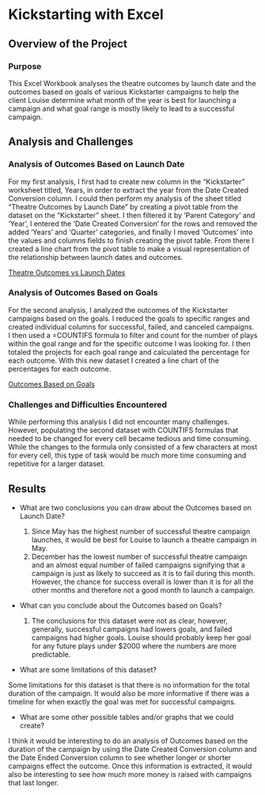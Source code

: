 # Kickstarting with Excel

## Overview of the Project 

### Purpose

This Excel Workbook analyses the theatre outcomes by launch date and the outcomes based on goals of various Kickstarter campaigns to help the client Louise determine what month of the year is best for launching a campaign and what goal range is mostly likely to lead to a successful campaign. 

## Analysis and Challenges

### Analysis of Outcomes Based on Launch Date

For my first analysis, I first had to create new column in the “Kickstarter” worksheet titled, Years, in order to extract the year from the Date Created Conversion column. I could then perform my analysis of the sheet titled “Theatre Outcomes by Launch Date” by creating a pivot table from the dataset on the “Kickstarter” sheet. I then filtered it by ‘Parent Category’ and ‘Year’, I entered the ‘Date Created Conversion’ for the rows and removed the added ‘Years’ and ‘Quarter’ categories, and finally I moved ‘Outcomes’ into the values and columns fields to finish creating the pivot table. From there I created a line chart from the pivot table to make a visual representation of the relationship between launch dates and outcomes. 

[Theatre Outcomes vs Launch Dates](Resources/Theater_Outcomes_vs_Launch.png.png)

### Analysis of Outcomes Based on Goals

For the second analysis, I analyzed the outcomes of the Kickstarter campaigns based on the goals. I reduced the goals to specific ranges and created individual columns for successful, failed, and canceled campaigns. I then used a =COUNTIFS formula to filter and count for the number of plays within the goal range and for the specific outcome I was looking for. I then totaled the projects for each goal range and calculated the percentage for each outcome. With this new dataset I created a line chart of the percentages for each outcome. 

[Outcomes Based on Goals](Resources/Outcomes_vs_Goals.png.png)

### Challenges and Difficulties Encountered

While performing this analysis I did not encounter many challenges. However, populating the second dataset with COUNTIFS formulas that needed to be changed for every cell became tedious and time consuming. While the changes to the formula only consisted of a few characters at most for every cell, this type of task would be much more time consuming and repetitive for a larger dataset.

## Results

- What are two conclusions you can draw about the Outcomes based on Launch Date?

  1. Since May has the highest number of successful theatre campaign launches, it would be best for Louise to launch a theatre campaign in May.
  2. December has the lowest number of successful theatre campaign and an almost equal number of failed campaigns signifying that a campaign is just as likely to succeed as it is to fail during this month. However, the chance for success overall is lower than it is for all the other months and therefore not a good month to launch a campaign.

- What can you conclude about the Outcomes based on Goals?

  1. The conclusions for this dataset were not as clear, however, generally, successful campaigns had lowers goals, and failed campaigns had higher goals. Louise should probably keep her goal for any future plays under $2000 where the numbers are more predictable.

- What are some limitations of this dataset?

Some limitations for this dataset is that there is no information for the total duration of the campaign. It would also be more informative if there was a timeline for when exactly the goal was met for successful campaigns. 

- What are some other possible tables and/or graphs that we could create?

I think it would be interesting to do an analysis of Outcomes based on the duration of the campaign by using the Date Created Conversion column and the Date Ended Conversion column to see whether longer or shorter campaigns effect the outcome. Once this information is extracted, it would also be interesting to see how much more money is raised with campaigns that last longer. 
